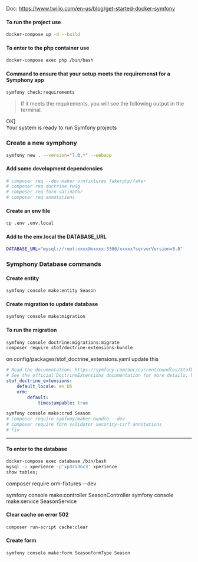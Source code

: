 Doc: https://www.twilio.com/en-us/blog/get-started-docker-symfony

#### To run the project use

```bash
docker-compose up -d --build
```

#### To enter to the php container use

```bash
docker-compose exec php /bin/bash
```

#### Command to ensure that your setup meets the requiremenst for a Symphony app

```bash
symfony check:requirements
```

> If it meets the requirements, you will see the following output in the terminal.

OK]  
 Your system is ready to run Symfony projects

### Create a new symphony

```bash
symfony new . --version="7.0.*" --webapp
```

#### Add some development dependencies

```bash
# composer req --dev maker ormfixtures fakerphp/faker
# composer req doctrine twig
# composer req form validator
# composer req annotations
```

#### Create an env file

```bash
cp .env .env.local
```

#### Add to the env.local the DATABASE_URL

```bash
DATABASE_URL="mysql://root:xxxx@xxxxx:3306/xxxxx?serverVersion=8.0"
```

### Symphony Database commands

#### Create entity

```bash
symfony console make:entity Season
```

#### Create migration to update database

```bash
symfony console make:migration
```

#### To run the migration

```bash
symfony console doctrine:migrations:migrate
composer require stof/doctrine-extensions-bundle
```

on config/packages/stof_doctrine_extensions.yaml
update this

```yaml
# Read the documentation: https://symfony.com/doc/current/bundles/StofDoctrineExtensionsBundle/index.html
# See the official DoctrineExtensions documentation for more details: https://github.com/Atlantic18/DoctrineExtensions/tree/master/doc/
stof_doctrine_extensions:
    default_locale: en_US
    orm:
        default:
            timestampable: true
```

```bash
symfony console make:crud Season
# composer require symfony/maker-bundle --dev
# composer require form validator security-csrf annotations
# fin
```

---

#### To enter to the database

```bash
docker-compose exec database /bin/bash
mysql -u xperience -p'xp3ri3nc3' xperience
show tables;
```

composer require orm-fixtures --dev

<!-- symfony console make:fixture SeasonFixture -->

symfony console make:controller SeasonController
symfony console make:service SeasonService

#### Clear cache on error 502

```bash
composer run-script cache:clear
```

#### Create form

```bash
symfony console make:form SeasonFormType Season
```
